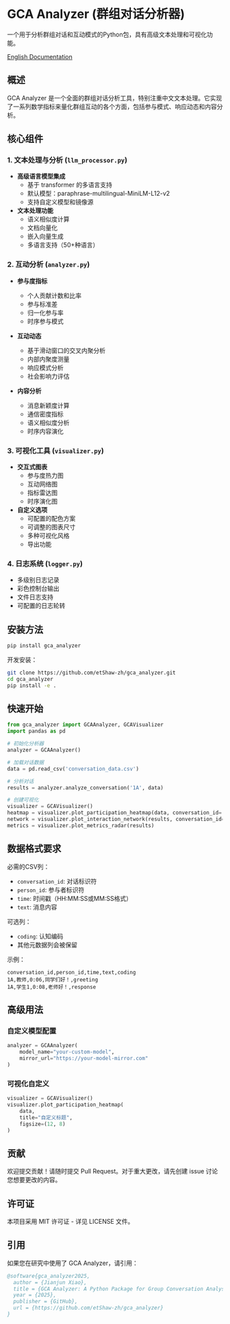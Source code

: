 # GCA Analyzer (群组对话分析器)

一个用于分析群组对话和互动模式的Python包，具有高级文本处理和可视化功能。

[English Documentation](README.md)

## 概述

GCA Analyzer 是一个全面的群组对话分析工具，特别注重中文文本处理。它实现了一系列数学指标来量化群组互动的各个方面，包括参与模式、响应动态和内容分析。

## 核心组件

### 1. 文本处理与分析 (`llm_processor.py`)
- **高级语言模型集成**
  - 基于 transformer 的多语言支持
  - 默认模型：paraphrase-multilingual-MiniLM-L12-v2
  - 支持自定义模型和镜像源
- **文本处理功能**
  - 语义相似度计算
  - 文档向量化
  - 嵌入向量生成
  - 多语言支持（50+种语言）

### 2. 互动分析 (`analyzer.py`)
- **参与度指标**
  - 个人贡献计数和比率
  - 参与标准差
  - 归一化参与率
  - 时序参与模式

- **互动动态**
  - 基于滑动窗口的交叉内聚分析
  - 内部内聚度测量
  - 响应模式分析
  - 社会影响力评估

- **内容分析**
  - 消息新颖度计算
  - 通信密度指标
  - 语义相似度分析
  - 时序内容演化

### 3. 可视化工具 (`visualizer.py`)
- **交互式图表**
  - 参与度热力图
  - 互动网络图
  - 指标雷达图
  - 时序演化图
- **自定义选项**
  - 可配置的配色方案
  - 可调整的图表尺寸
  - 多种可视化风格
  - 导出功能

### 4. 日志系统 (`logger.py`)
- 多级别日志记录
- 彩色控制台输出
- 文件日志支持
- 可配置的日志轮转

## 安装方法

```bash
pip install gca_analyzer
```

开发安装：
```bash
git clone https://github.com/etShaw-zh/gca_analyzer.git
cd gca_analyzer
pip install -e .
```

## 快速开始

```python
from gca_analyzer import GCAAnalyzer, GCAVisualizer
import pandas as pd

# 初始化分析器
analyzer = GCAAnalyzer()

# 加载对话数据
data = pd.read_csv('conversation_data.csv')

# 分析对话
results = analyzer.analyze_conversation('1A', data)

# 创建可视化
visualizer = GCAVisualizer()
heatmap = visualizer.plot_participation_heatmap(data, conversation_id='1A')
network = visualizer.plot_interaction_network(results, conversation_id='1A')
metrics = visualizer.plot_metrics_radar(results)
```

## 数据格式要求

必需的CSV列：
- `conversation_id`: 对话标识符
- `person_id`: 参与者标识符
- `time`: 时间戳（HH:MM:SS或MM:SS格式）
- `text`: 消息内容

可选列：
- `coding`: 认知编码
- 其他元数据列会被保留

示例：
```csv
conversation_id,person_id,time,text,coding
1A,教师,0:06,同学们好！,greeting
1A,学生1,0:08,老师好！,response
```

## 高级用法

### 自定义模型配置
```python
analyzer = GCAAnalyzer(
    model_name="your-custom-model",
    mirror_url="https://your-model-mirror.com"
)
```

### 可视化自定义
```python
visualizer = GCAVisualizer()
visualizer.plot_participation_heatmap(
    data,
    title="自定义标题",
    figsize=(12, 8)
)
```

## 贡献

欢迎提交贡献！请随时提交 Pull Request。对于重大更改，请先创建 issue 讨论您想要更改的内容。

## 许可证

本项目采用 MIT 许可证 - 详见 LICENSE 文件。

## 引用

如果您在研究中使用了 GCA Analyzer，请引用：

```bibtex
@software{gca_analyzer2025,
  author = {Jianjun Xiao},
  title = {GCA Analyzer: A Python Package for Group Conversation Analysis},
  year = {2025},
  publisher = {GitHub},
  url = {https://github.com/etShaw-zh/gca_analyzer}
}
